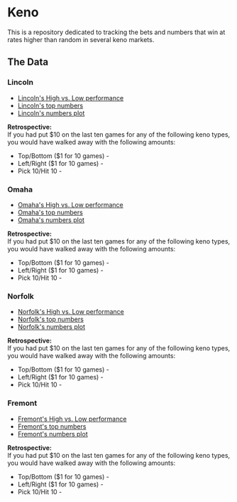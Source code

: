# Keno  

This is a repository dedicated to tracking the bets and numbers that win at rates higher than random in several keno markets.

## The Data  

### Lincoln  

 - [Lincoln's High vs. Low performance](https://github.com/azdaly/Keno/blob/main/data/output/lincoln_top_vs_bottom.html)  
 - [Lincoln's top numbers](https://github.com/azdaly/Keno/blob/main/data/output/Lincoln_top_numbers.txt)
 - [Lincoln's numbers plot](https://github.com/azdaly/Keno/blob/main/data/output/lincoln_top_numbers.html)
 
 **Retrospective:**  
 If you had put $10 on the last ten games for any of the following keno types, you would have walked away with the following amounts:
  - Top/Bottom ($1 for 10 games) - 
  - Left/Right ($1 for 10 games) - 
  - Pick 10/Hit 10 - 
 
### Omaha  

 - [Omaha's High vs. Low performance](https://github.com/azdaly/Keno/blob/main/data/output/omaha_top_vs_bottom.html)  
 - [Omaha's top numbers](https://github.com/azdaly/Keno/blob/main/data/output/Omaha_top_numbers.txt)
 - [Omaha's numbers plot](https://github.com/azdaly/Keno/blob/main/data/output/omaha_top_numbers.html)

 **Retrospective:**  
 If you had put $10 on the last ten games for any of the following keno types, you would have walked away with the following amounts:
  - Top/Bottom ($1 for 10 games) - 
  - Left/Right ($1 for 10 games) - 
  - Pick 10/Hit 10 - 
  
### Norfolk  

 - [Norfolk's High vs. Low performance](https://github.com/azdaly/Keno/blob/main/data/output/norfolk_top_vs_bottom.html)  
 - [Norfolk's top numbers](https://github.com/azdaly/Keno/blob/main/data/output/Norfolk_top_numbers.txt)
 - [Norfolk's numbers plot](https://github.com/azdaly/Keno/blob/main/data/output/norfolk_top_numbers.html) 

 **Retrospective:**  
 If you had put $10 on the last ten games for any of the following keno types, you would have walked away with the following amounts:
  - Top/Bottom ($1 for 10 games) - 
  - Left/Right ($1 for 10 games) - 
  - Pick 10/Hit 10 - 
  
### Fremont  

 - [Fremont's High vs. Low performance](https://github.com/azdaly/Keno/blob/main/data/output/fremont_top_vs_bottom.html)  
 - [Fremont's top numbers](https://github.com/azdaly/Keno/blob/main/data/output/Fremont_top_numbers.txt)
 - [Fremont's numbers plot](https://github.com/azdaly/Keno/blob/main/data/output/fremont_top_numbers.html)

 **Retrospective:**  
 If you had put $10 on the last ten games for any of the following keno types, you would have walked away with the following amounts:
  - Top/Bottom ($1 for 10 games) - 
  - Left/Right ($1 for 10 games) - 
  - Pick 10/Hit 10 -  
